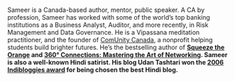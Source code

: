 ﻿---
type: guest
Title: "Dharni Dhar Dwivedi"
name: "Dharni Dhar Dwivedi"
description: "Associate Director, Operational Risk, RBC"
location: Vancouver, Canada
linkedin: "https://www.linkedin.com/in/dharnid/"
website: https://comunitycanada.ca/
twitter: https://x.com/sameerlal
instagram: https://www.instagram.com/sameer.lal/
image: "/images/guests/dharni.jpg"
---
#
Sameer is a Canada-based author, mentor, public speaker. A CA by profession, Sameer has worked with some of the world’s top banking institutions as a Business Analyst, Auditor, and more recently, in Risk Management and Data Governance. He is a Vipassana meditation practitioner, and the founder of [ComUnity Canada](https://comunitycanada.ca/mentors-profile), a nonprofit helping students build brighter futures. He’s the bestselling author of <b>[Squeeze the Orange](https://amzn.in/d/7bLwttz)</a> and  <b>[360° Connections: Mastering the Art of Networking](https://amzn.to/3VH3Ctx)</b>. Sameer is also a well-known Hindi satirist. His blog Udan Tashtari won the [2006 Indibloggies award](https://indibloggies.blogspot.com/2007/02/the-2006-winners-are-here.html#more) for being chosen the best Hindi blog.
